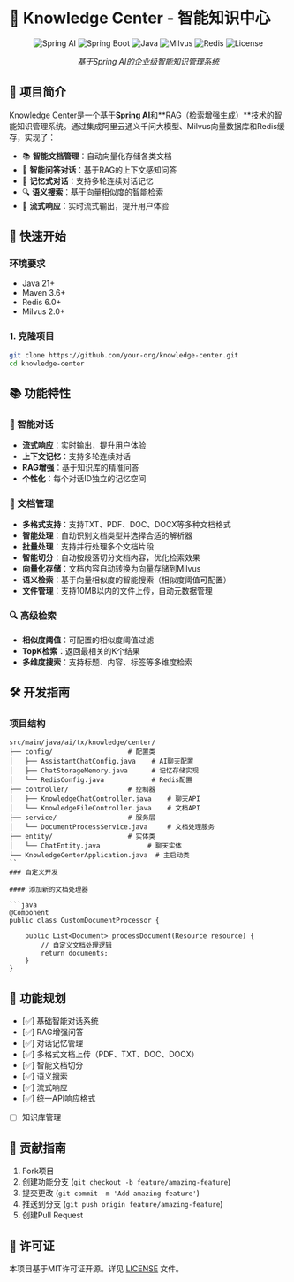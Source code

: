 # 🧠 Knowledge Center - 智能知识中心

<div align="center">
  
![Spring AI](https://img.shields.io/badge/Spring%20AI-1.0.0-brightgreen)
![Spring Boot](https://img.shields.io/badge/Spring%20Boot-3.5.3-success)
![Java](https://img.shields.io/badge/Java-21-orange)
![Milvus](https://img.shields.io/badge/Milvus-Vector%20DB-blue)
![Redis](https://img.shields.io/badge/Redis-Cache-red)
![License](https://img.shields.io/badge/License-MIT-yellow)

*基于Spring AI的企业级智能知识管理系统*

</div>

## 🎯 项目简介

Knowledge Center是一个基于**Spring AI**和**RAG（检索增强生成）**技术的智能知识管理系统。通过集成阿里云通义千问大模型、Milvus向量数据库和Redis缓存，实现了：

- 📚 **智能文档管理**：自动向量化存储各类文档
- 🤖 **智能问答对话**：基于RAG的上下文感知问答
- 🧠 **记忆式对话**：支持多轮连续对话记忆
- 🔍 **语义搜索**：基于向量相似度的智能检索
- 🌊 **流式响应**：实时流式输出，提升用户体验


## 🚀 快速开始

### 环境要求

- Java 21+
- Maven 3.6+
- Redis 6.0+
- Milvus 2.0+

### 1. 克隆项目

```bash
git clone https://github.com/your-org/knowledge-center.git
cd knowledge-center
```


## 📚 功能特性

### 🤖 智能对话

- **流式响应**：实时输出，提升用户体验
- **上下文记忆**：支持多轮连续对话
- **RAG增强**：基于知识库的精准问答
- **个性化**：每个对话ID独立的记忆空间


### 📄 文档管理

- **多格式支持**：支持TXT、PDF、DOC、DOCX等多种文档格式
- **智能处理**：自动识别文档类型并选择合适的解析器
- **批量处理**：支持并行处理多个文档片段
- **智能切分**：自动按段落切分文档内容，优化检索效果
- **向量化存储**：文档内容自动转换为向量存储到Milvus
- **语义检索**：基于向量相似度的智能搜索（相似度阈值可配置）
- **文件管理**：支持10MB以内的文件上传，自动元数据管理


### 🔍 高级检索

- **相似度阈值**：可配置的相似度阈值过滤
- **TopK检索**：返回最相关的K个结果
- **多维度搜索**：支持标题、内容、标签等多维度检索

## 🛠️ 开发指南

### 项目结构

```
src/main/java/ai/tx/knowledge/center/
├── config/                   # 配置类
│   ├── AssistantChatConfig.java    # AI聊天配置
│   ├── ChatStorageMemory.java      # 记忆存储实现
│   └── RedisConfig.java            # Redis配置
├── controller/               # 控制器
│   ├── KnowledgeChatController.java    # 聊天API
│   └── KnowledgeFileController.java    # 文档API
├── service/                  # 服务层
│   └── DocumentProcessService.java     # 文档处理服务
├── entity/                   # 实体类
│   └── ChatEntity.java            # 聊天实体
└── KnowledgeCenterApplication.java  # 主启动类
``
### 自定义开发

#### 添加新的文档处理器

```java
@Component
public class CustomDocumentProcessor {
    
    public List<Document> processDocument(Resource resource) {
        // 自定义文档处理逻辑
        return documents;
    }
}
```

## 🚀 功能规划
- [✅] 基础智能对话系统
- [✅] RAG增强问答
- [✅] 对话记忆管理
- [✅] 多格式文档上传（PDF、TXT、DOC、DOCX）
- [✅] 智能文档切分
- [✅] 语义搜索
- [✅] 流式响应
- [✅] 统一API响应格式
- [ ] 知识库管理


## 🤝 贡献指南

1. Fork项目
2. 创建功能分支 (`git checkout -b feature/amazing-feature`)
3. 提交更改 (`git commit -m 'Add amazing feature'`)
4. 推送到分支 (`git push origin feature/amazing-feature`)
5. 创建Pull Request

## 📄 许可证

本项目基于MIT许可证开源。详见 [LICENSE](LICENSE) 文件。